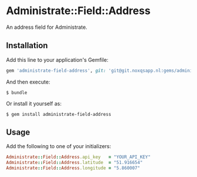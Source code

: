 # Administrate::Field::Address

An address field for Administrate.

## Installation

Add this line to your application's Gemfile:

```ruby
gem 'administrate-field-address', git: 'git@git.noxqsapp.nl:gems/administrate-field-address.git'
```

And then execute:

    $ bundle

Or install it yourself as:

    $ gem install administrate-field-address

## Usage

Add the following to one of your initializers:

```ruby
Administrate::Field::Address.api_key   = "YOUR_API_KEY"
Administrate::Field::Address.latitude  = "51.916654"
Administrate::Field::Address.longitude = "5.860007"
```
